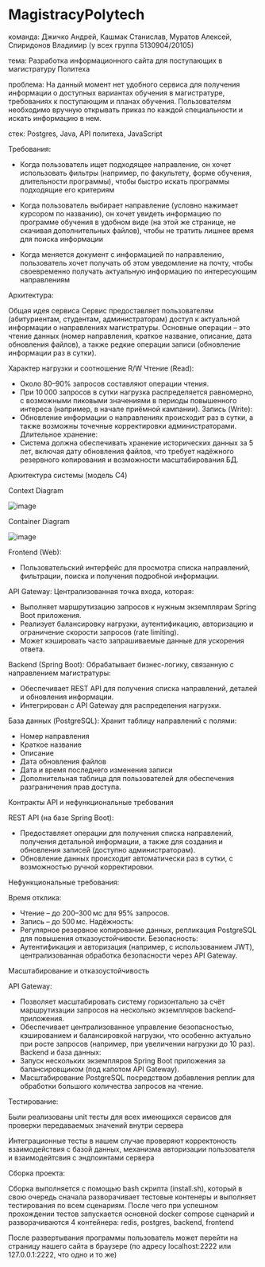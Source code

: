 # MagistracyPolytech
команда: Джичко Андрей, Кашмак Станислав, Муратов Алексей, Спиридонов Владимир (у всех группа 5130904/20105)

тема: 
Разработка информационного сайта для поступающих в магистратуру Политеха

проблема: 
На данный момент нет удобного сервиса для получения информации о доступных вариантах обучения в магистратуре, требованиях к поступающим и планах обучения. Пользователям необходимо вручную открывать приказ по каждой специальности и искать информацию в нем.

 
стек: Postgres, Java, API политеха, JavaScript



Требования:

- Когда пользователь ищет подходящее направление, он хочет использовать фильтры (например, по факультету, форме обучения, длительности программы), чтобы быстро искать программы подходящие его критериям

- Когда пользователь выбирает направление (условно нажимает курсором по названию), он хочет увидеть информацию по программе обучения в удобном виде (на этой же странице, не скачивая дополнительных файлов), чтобы не тратить лишнее время для поиска информации

- Когда меняется документ с информацией по направлению, пользователь хочет получать об этом уведомление на почту, чтобы своевременно получать актуальную информацию по интересующим направлениям



Архитектура:

Общая идея сервиса
Сервис предоставляет пользователям (абитуриентам, студентам, администраторам) доступ к актуальной информации о направлениях магистратуры. Основные операции – это чтение данных (номер направления, краткое название, описание, дата обновления файлов), а также редкие операции записи (обновление информации раз в сутки).

Характер нагрузки и соотношение R/W
Чтение (Read):
  - Около 80–90% запросов составляют операции чтения.
  - При 10 000 запросов в сутки нагрузка распределяется 	равномерно, с возможными пиковыми значениями в периоды 	повышенного интереса (например, в начале приёмной кампании).
Запись (Write):
  - Обновление информации о направлениях происходит раз в сутки, а также возможны точечные корректировки администраторами.
Длительное хранение:
  - Система должна обеспечивать хранение исторических данных за 5 лет, включая дату обновления файлов, что требует надёжного резервного копирования и возможности масштабирования БД.

Архитектура системы (модель C4)

Context Diagram

   ![image](https://github.com/user-attachments/assets/5922abb6-580e-403a-9d21-9534867dce38)
   
Container Diagram

   ![image](https://github.com/user-attachments/assets/72495ffc-0a37-4031-9635-6180eac5102d)


Frontend (Web):
  - Пользовательский интерфейс для просмотра списка направлений, фильтрации, поиска и получения подробной информации.
  
API Gateway:
  Централизованная точка входа, которая:
  - Выполняет маршрутизацию запросов к нужным экземплярам Spring Boot приложения.
  - Реализует балансировку нагрузки, аутентификацию, авторизацию и ограничение скорости запросов (rate limiting).
  - Может кэшировать часто запрашиваемые данные для ускорения ответа.
  
Backend (Spring Boot):
  Обрабатывает бизнес-логику, связанную с направлением магистратуры:
  - Обеспечивает REST API для получения списка направлений, деталей и обновления информации.
  - Интегрирован с API Gateway для распределения нагрузки.
  
База данных (PostgreSQL):
  Хранит таблицу направлений с полями:
  - Номер направления
  - Краткое название
  - Описание
  - Дата обновления файлов
  - Дата и время последнего изменения записи
  - Дополнительная таблица для пользователей для обеспечения разграничения прав доступа.

  
Контракты API и нефункциональные требования

REST API (на базе Spring Boot):
  - Предоставляет операции для получения списка направлений, получения детальной информации, а также для создания и обновления записей (доступно администраторам).
  - Обновление данных происходит автоматически раз в сутки, с возможностью ручной корректировки.
  
Нефункциональные требования:

  Время отклика:
  - Чтение – до 200–300 мс для 95% запросов.
  - Запись – до 500 мс.
  Надёжность:
  - Регулярное резервное копирование данных, репликация PostgreSQL для повышения отказоустойчивости.
  Безопасность:
  - Аутентификация и авторизация (например, с использованием JWT), централизованная обработка безопасности через API Gateway.
  
Масштабирование и отказоустойчивость

API Gateway:
  - Позволяет масштабировать систему горизонтально за счёт маршрутизации запросов на несколько экземпляров backend-приложения.
  - Обеспечивает централизованное управление безопасностью, кэшированием и балансировкой нагрузки, что особенно актуально при росте запросов (например, при увеличении нагрузки до 10 раз).
Backend и база данных:
  - Запуск нескольких экземпляров Spring Boot приложения за балансировщиком (под капотом API Gateway).
  - Масштабирование PostgreSQL посредством добавления реплик для обработки большого количества запросов на чтение.



Тестирование:

Были реализованы unit тесты для всех имеющихся сервисов для проверки передаваемых значений внутри сервера

Интеграционные тесты в нашем случае проверяют корректоность взаимодействия с базой данных, механизма авторизации пользователя и взаимодейтсвия с эндпоинтами сервера



Сборка проекта:

Сборка выполняется с помощью bash скрипта (install.sh), который в свою очередь сначала разворачивает тестовые контенеры и выполняет тестирования по всем сценариям. После чего при успешном прохождении тестов запускается основной docker compose сценарий и разворачиваются 4 контейнера: redis, postgres, backend, frontend

После развертывания программы пользователь может перейти на страницу нашего сайта в браузере (по адресу localhost:2222 или 127.0.0.1:2222, что одно и то же)
